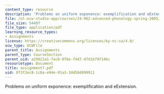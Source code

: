 ```yaml
---
content_type: resource
description: 'Problems on uniform exponence: exemplification and eExtension.'
file: /ol-ocw-studio-app/courses/24-962-advanced-phonology-spring-2005/0f3f2ec81c8ae94e91a33dd5b6099911_assignment7.pdf
file_size: 54497
file_type: application/pdf
learning_resource_types:
- Assignments
license: https://creativecommons.org/licenses/by-nc-sa/4.0/
ocw_type: OCWFile
parent_title: Assignments
parent_type: CourseSection
parent_uid: a29922a1-7ac8-0f6e-f4d7-d7d1b79f14bc
resourcetype: Document
title: assignment7.pdf
uid: 0f3f2ec8-1c8a-e94e-91a3-3dd5b6099911
---
```

Problems on uniform exponence: exemplification and eExtension.